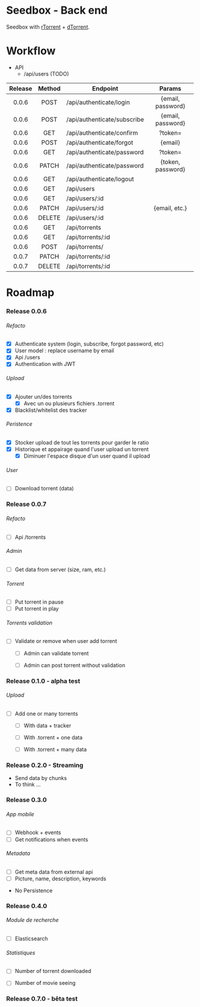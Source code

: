 # Seedbox - Back end

Seedbox with [rTorrent](https://github.com/MaximeMaillet/rtorrent-daemon) + [dTorrent](https://github.com/MaximeMaillet/dtorrent).


# Workflow

* API
  * /api/users (TODO)

| Release | Method | Endpoint                    | Params        |
|:-------:|:------:| --------------------------- |:-------------:|
| 0.0.6   | POST   | /api/authenticate/login     | {email, password} |
| 0.0.6   | POST   | /api/authenticate/subscribe | {email, password} |
| 0.0.6   | GET    | /api/authenticate/confirm   | ?token= |
| 0.0.6   | POST   | /api/authenticate/forgot    | {email} |
| 0.0.6   | GET    | /api/authenticate/password  | ?token= |
| 0.0.6   | PATCH  | /api/authenticate/password  | {token, password} |
| 0.0.6   | GET    | /api/authenticate/logout    | |
| 0.0.6   | GET    | /api/users                  | |
| 0.0.6   | GET    | /api/users/:id              | |
| 0.0.6   | PATCH  | /api/users/:id              | {email, etc.} |
| 0.0.6   | DELETE | /api/users/:id              | |
| 0.0.6   | GET    | /api/torrents               | |
| 0.0.6   | GET    | /api/torrents/:id           | |
| 0.0.6   | POST   | /api/torrents/              | |
| 0.0.7   | PATCH  | /api/torrents/:id           | |
| 0.0.7   | DELETE | /api/torrents/:id           | |

# Roadmap

### Release 0.0.6

###### Refacto

* [x] Authenticate system (login, subscribe, forgot password, etc)
* [x] User model : replace username by email
* [x] Api /users
* [x] Authentication with JWT

###### Upload

* [x] Ajouter un/des torrents
  * [x] Avec un ou plusieurs fichiers .torrent

* [x] Blacklist/whitelist des tracker

###### Peristence

* [x] Stocker upload de tout les torrents pour garder le ratio
* [x] Historique et appairage quand l'user upload un torrent
  * [x] Diminuer l'espace disque d'un user quand il upload

###### User
* [ ] Download torrent (data)


### Release 0.0.7

###### Refacto
* [ ] Api /torrents

###### Admin
* [ ] Get data from server (size, ram, etc.)

###### Torrent
* [ ] Put torrent in pause
* [ ] Put torrent in play

###### Torrents validation
* [ ] Validate or remove when user add torrent
  * [ ] Admin can validate torrent
  * [ ] Admin can post torrent without validation


### Release 0.1.0 - alpha test

###### Upload
* [ ] Add one or many torrents
  * [ ] With data + tracker
  * [ ] With .torrent + one data
  * [ ] With .torrent + many data


### Release 0.2.0 - Streaming
* Send data by chunks
* To think ...


### Release 0.3.0

###### App mobile
* [ ] Webhook + events
* [ ] Get notifications when events

###### Metadata
* [ ] Get meta data from external api
* [ ] Picture, name, description, keywords
* No Persistence


### Release 0.4.0

###### Module de recherche

* [ ] Elasticsearch 


###### Statistiques

* [ ] Number of torrent downloaded
* [ ] Number of movie seeing


### Release 0.7.0 - bêta test